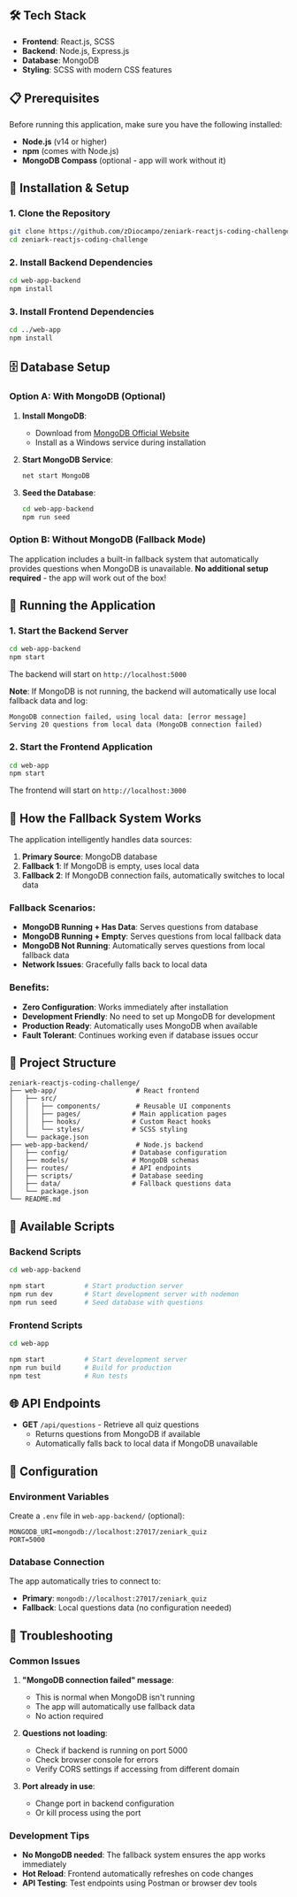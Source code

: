 

## 🛠️ Tech Stack

- **Frontend**: React.js, SCSS
- **Backend**: Node.js, Express.js
- **Database**: MongoDB
- **Styling**: SCSS with modern CSS features

## 📋 Prerequisites

Before running this application, make sure you have the following installed:

- **Node.js** (v14 or higher)
- **npm** (comes with Node.js)
- **MongoDB Compass** (optional - app will work without it)

## 🚀 Installation & Setup

### 1. Clone the Repository

```bash
git clone https://github.com/zDiocampo/zeniark-reactjs-coding-challenge.git
cd zeniark-reactjs-coding-challenge
```

### 2. Install Backend Dependencies

```bash
cd web-app-backend
npm install
```

### 3. Install Frontend Dependencies

```bash
cd ../web-app
npm install
```

## 🗄️ Database Setup

### Option A: With MongoDB (Optional)

1. **Install MongoDB**:
   - Download from [MongoDB Official Website](https://www.mongodb.com/try/download/community)
   - Install as a Windows service during installation

2. **Start MongoDB Service**:
   ```bash
   net start MongoDB
   ```

3. **Seed the Database**:
   ```bash
   cd web-app-backend
   npm run seed
   ```

### Option B: Without MongoDB (Fallback Mode)

The application includes a built-in fallback system that automatically provides questions when MongoDB is unavailable. **No additional setup required** - the app will work out of the box!

## 🚀 Running the Application

### 1. Start the Backend Server

```bash
cd web-app-backend
npm start
```

The backend will start on `http://localhost:5000`

**Note**: If MongoDB is not running, the backend will automatically use local fallback data and log:
```
MongoDB connection failed, using local data: [error message]
Serving 20 questions from local data (MongoDB connection failed)
```

### 2. Start the Frontend Application

```bash
cd web-app
npm start
```

The frontend will start on `http://localhost:3000`

## 🔄 How the Fallback System Works

The application intelligently handles data sources:

1. **Primary Source**: MongoDB database
2. **Fallback 1**: If MongoDB is empty, uses local data
3. **Fallback 2**: If MongoDB connection fails, automatically switches to local data

### Fallback Scenarios:

- **MongoDB Running + Has Data**: Serves questions from database
- **MongoDB Running + Empty**: Serves questions from local fallback data
- **MongoDB Not Running**: Automatically serves questions from local fallback data
- **Network Issues**: Gracefully falls back to local data

### Benefits:

- **Zero Configuration**: Works immediately after installation
- **Development Friendly**: No need to set up MongoDB for development
- **Production Ready**: Automatically uses MongoDB when available
- **Fault Tolerant**: Continues working even if database issues occur

## 📁 Project Structure

```
zeniark-reactjs-coding-challenge/
├── web-app/                    # React frontend
│   ├── src/
│   │   ├── components/         # Reusable UI components
│   │   ├── pages/             # Main application pages
│   │   ├── hooks/             # Custom React hooks
│   │   └── styles/            # SCSS styling
│   └── package.json
├── web-app-backend/            # Node.js backend
│   ├── config/                # Database configuration
│   ├── models/                # MongoDB schemas
│   ├── routes/                # API endpoints
│   ├── scripts/               # Database seeding
│   ├── data/                  # Fallback questions data
│   └── package.json
└── README.md
```

## 🎯 Available Scripts

### Backend Scripts

```bash
cd web-app-backend

npm start          # Start production server
npm run dev        # Start development server with nodemon
npm run seed       # Seed database with questions
```

### Frontend Scripts

```bash
cd web-app

npm start          # Start development server
npm run build      # Build for production
npm test           # Run tests
```

## 🌐 API Endpoints

- **GET** `/api/questions` - Retrieve all quiz questions
  - Returns questions from MongoDB if available
  - Automatically falls back to local data if MongoDB unavailable

## 📄 Configuration

### Environment Variables

Create a `.env` file in `web-app-backend/` (optional):

```env
MONGODB_URI=mongodb://localhost:27017/zeniark_quiz
PORT=5000
```

### Database Connection

The app automatically tries to connect to:
- **Primary**: `mongodb://localhost:27017/zeniark_quiz`
- **Fallback**: Local questions data (no configuration needed)

## 🚨 Troubleshooting

### Common Issues

1. **"MongoDB connection failed" message**:
   - This is normal when MongoDB isn't running
   - The app will automatically use fallback data
   - No action required

2. **Questions not loading**:
   - Check if backend is running on port 5000
   - Check browser console for errors
   - Verify CORS settings if accessing from different domain

3. **Port already in use**:
   - Change port in backend configuration
   - Or kill process using the port

### Development Tips

- **No MongoDB needed**: The fallback system ensures the app works immediately
- **Hot Reload**: Frontend automatically refreshes on code changes
- **API Testing**: Test endpoints using Postman or browser dev tools



